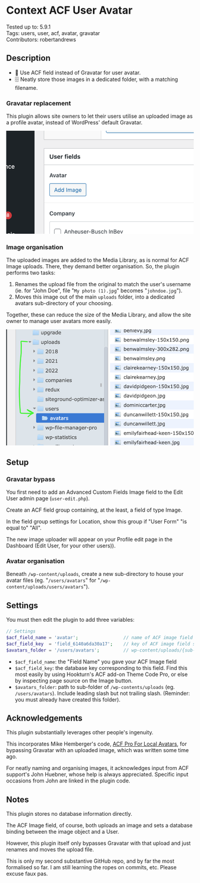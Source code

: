 # Context ACF User Avatar

Tested up to: 5.9.1  
Tags: users, user, acf, avatar, gravatar  
Contributors: robertandrews  

## Description

* 📸 Use ACF field instead of Gravatar for user avatar.
* 🗄 Neatly store those images in a dedicated folder, with a matching filename.

### Gravatar replacement

This plugin allows site owners to let their users utilise an uploaded image as a profile avatar, instead of WordPress' default Gravatar.

![Plugin screenshot 1](screenshot_upload.png)

### Image organisation

The uploaded images are added to the Media Library, as is normal for ACF Image uploads. There, they demand better organisation. So, the plugin performs two tasks:

1. Renames the upload file from the original to match the user's username (ie. for "John Doe", file "`My photo (1).jpg`" becomes "`johndoe.jpg`").
2. Moves this image out of the main `uploads` folder, into a dedicated avatars sub-directory of your choosing.

Together, these can reduce the size of the Media Library, and allow the site owner to manage user avatars more easily.

![Plugin screenshot 1](screenshot_folder.png)

## Setup

### Gravatar bypass

You first need to add an Advanced Custom Fields Image field to the Edit User admin page (`user-edit.php`).

Create an ACF field group containing, at the least, a field of type Image.

In the field group settings for Location, show this group if "User Form" "is equal to" "All".

The new image uploader will appear on your Profile edit page in the Dashboard (Edit User, for your other users)).

### Avatar organisation

Beneath `/wp-content/uploads`, create a new sub-directory to house your avatar files (eg. "`/users/avatars`" for "`/wp-content/uploads/users/avatars`").

## Settings

You must then edit the plugin to add three variables:

```PHP
// Settings
$acf_field_name = 'avatar';                 // name of ACF image field storing User avatars
$acf_field_key  = 'field_6140a6da30a17';    // key of ACF image field storing User avatars
$avatars_folder = '/users/avatars';         // wp-content/uploads/{sub-folder}
```

* `$acf_field_name`: the "Field Name" you gave your ACF Image field
* `$acf_field_key`: the database key corresponding to this field. Find this most easily by using Hookturn's ACF add-on Theme Code Pro, or else by inspecting page source on the Image button.
* `$avatars_folder`: path to sub-folder of `/wp-contents/uploads` (eg. `/users/avatars`). Include leading slash but not trailing slash. (Reminder: you must already have created this folder).

## Acknowledgements

This plugin substantially leverages other people's ingenuity.

This incorporates Mike Hemberger's code, [ACF Pro For Local Avatars](https://thestizmedia.com/acf-pro-simple-local-avatars/), for bypassing Gravatar with an uploaded image, which was written some time ago.

For neatly naming and organising images, it acknowledges input from ACF support's John Huebner, whose help is always appreciated. Specific input occasions from John are linked in the plugin code.

## Notes

This plugin stores no database information directly.

The ACF Image field, of course, both uploads an image and sets a database binding between the image object and a User.

However, this plugin itself only bypasses Gravatar with that upload and just renames and moves the upload file.

This is only my second substantive GitHub repo, and by far the most formalised so far. I am still learning the ropes on commits, etc. Please excuse faux pas.
